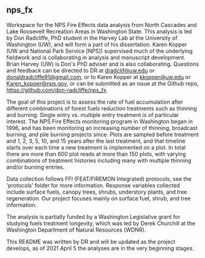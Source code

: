 ## nps_fx

Workspace for the NPS Fire Effects data analysis from North Cascades and Lake Roosevelt Recreation Areas in Washington State.  This analysis is led by Don Radcliffe, PhD student in the Harvey Lab at the University of Washington (UW), and will form a part of his dissertation.  Karen Kopper (UW and National Park Service [NPS]) supervised much of the underlying fieldwork and is collaborating in analysis and manuscript development.  Brian Harvey (UW) is Don's PhD adviser and is also collaborating.  Questions and feedback can be directed to DR at dradclif@uw.edu or donaldradcliffe91@gmail.com, or to Karen Kopper at kkopper@uw.edu or Karen_kopper@nps.gov, or can be submitted as an issue at the Github repo, https://github.com/don-radcliffe/nps_fx.

The goal of this project is to assess the rate of fuel accumulation after different combinations of forest fuels reduction treatments such as thinning and burning.  Single entry vs. multiple entry treatment is of particular interest.  The NPS Fire Effects monitoring program in Washington began in 1996, and has been monitoring an increasing number of thinning, broadcast burning, and pile burning projects since. Plots are sampled before treatment and 1, 2, 3, 5, 10, and 15 years after the last treatment, and that timeline starts over each time a new treatment is implemented on a plot.  In total there are more than 600 plot reads at more than 150 plots, with varying combinations of treatment histories including many with multiple thinning and/or burning entries.

Data collection follows FFI (FEAT/FIREMON Integrated) protocols; see the 'protocols' folder for more information. Response variables collected include surface fuels, canopy trees, shrubs, understory plants, and tree regeneration.  Our project focuses mainly on surface fuel, shrub, and tree information.  

The analysis is partially funded by a Washington Legislative grant for studying fuels treatment longevity, which was led by Derek Churchill at the Washington Department of Natural Resources (WDNR).  

This README was written by DR and will be updated as the project develops, as of 2021 April 5 the analyses are in the very beginning stages.
